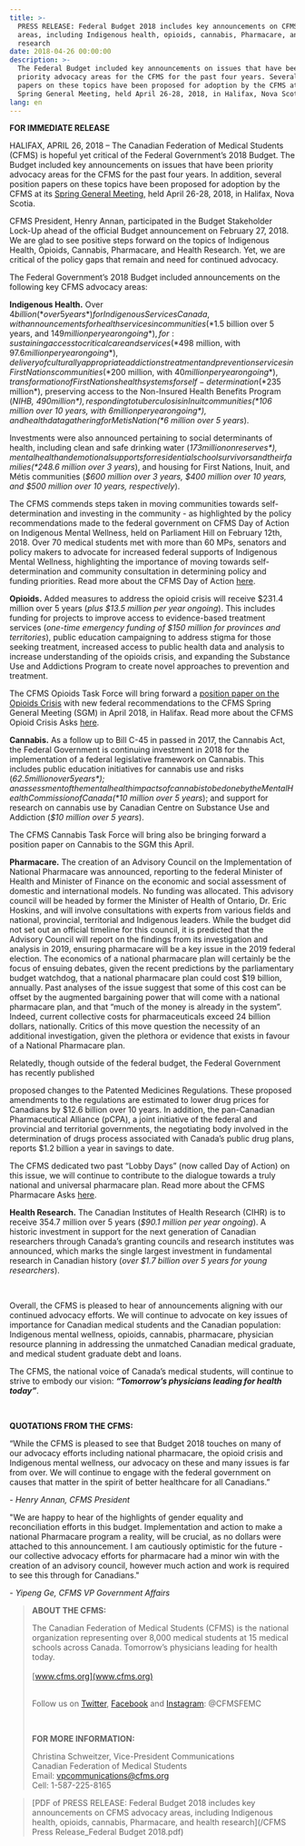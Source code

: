 ```yaml
---
title: >-
  PRESS RELEASE: Federal Budget 2018 includes key announcements on CFMS advocacy
  areas, including Indigenous health, opioids, cannabis, Pharmacare, and health
  research
date: 2018-04-26 00:00:00
description: >-
  The Federal Budget included key announcements on issues that have been
  priority advocacy areas for the CFMS for the past four years. Several position
  papers on these topics have been proposed for adoption by the CFMS at its
  Spring General Meeting, held April 26-28, 2018, in Halifax, Nova Scotia.
lang: en
---
```


**FOR IMMEDIATE RELEASE**

HALIFAX, APRIL 26, 2018 – The Canadian Federation of Medical Students (CFMS) is hopeful yet critical of the Federal Government’s 2018 Budget. The Budget included key announcements on issues that have been priority advocacy areas for the CFMS for the past four years. In addition, several position papers on these topics have been proposed for adoption by the CFMS at its [Spring General Meeting](https://www.cfms.org/meetings/sgm-2018-halifax.html), held April 26-28, 2018, in Halifax, Nova Scotia.

CFMS President, Henry Annan, participated in the Budget Stakeholder Lock-Up ahead of the official Budget announcement on February 27, 2018. We are glad to see positive steps forward on the topics of Indigenous Health, Opioids, Cannabis, Pharmacare, and Health Research. Yet, we are critical of the policy gaps that remain and need for continued advocacy.

The Federal Government’s 2018 Budget included announcements on the following key CFMS advocacy areas:

**Indigenous Health.** Over $4 billion (*over 5 years*) for Indigenous Services Canada, with announcements for health services in communities (*$1.5 billion over 5 years, and $149 million per year ongoing*), for: sustaining access to critical care and services (*$498 million, with $97.6 million per year ongoing*), delivery of culturally appropriate addictions treatment and prevention services in First Nations communities (*$200 million, with $40 million per year ongoing*), transformation of First Nations health systems for self-determination (*$235 million*), preserving access to the Non-Insured Health Benefits Program (*NIHB, $490 million*), responding to tuberculosis in Inuit communities (*$106 million over 10 years, with $6 million per year ongoing*), and health data gathering for Metis Nation (*$6 million over 5 years*).

Investments were also announced pertaining to social determinants of health, including clean and safe drinking water (*$173 million on reserves*), mental health and emotional supports for residential school survivors and their families (*$248.6 million over 3 years*), and housing for First Nations, Inuit, and Métis communities (*$600 million over 3 years, $400 million over 10 years, and $500 million over 10 years, respectively*).

The CFMS commends steps taken in moving communities towards self-determination and investing in the community - as highlighted by the policy recommendations made to the federal government on CFMS Day of Action on Indigenous Mental Wellness, held on Parliament Hill on February 12th, 2018. Over 70 medical students met with more than 60 MPs, senators and policy makers to advocate for increased federal supports of Indigenous Mental Wellness, highlighting the importance of moving towards self-determination and community consultation in determining policy and funding priorities. Read more about the CFMS Day of Action [here](https://www.cfms.org/what-we-do/advocacy/day-of-action.html).

**Opioids.** Added measures to address the opioid crisis will receive $231.4 million over 5 years (*plus $13.5 million per year ongoing*). This includes funding for projects to improve access to evidence-based treatment services (*one-time emergency funding of $150 million for provinces and territories*), public education campaigning to address stigma for those seeking treatment, increased access to public health data and analysis to increase understanding of the opioids crisis, and expanding the Substance Use and Addictions Program to create novel approaches to prevention and treatment.

The CFMS Opioids Task Force will bring forward a [position paper on the Opioids Crisis](https://www.cfms.org/files/meetings/sgm-2018/resolutions/CFMS-position-paper-responding-to-opiates-crisis.pdf) with new federal recommendations to the CFMS Spring General Meeting (SGM) in April 2018, in Halifax. Read more about the CFMS Opioid Crisis Asks [here](https://drive.google.com/file/d/1wtWbcv4p0yb3YoWD5WhXYLOJX_64Eivs/view).

**Cannabis.** As a follow up to Bill C-45 in passed in 2017, the Cannabis Act, the Federal Government is continuing investment in 2018 for the implementation of a federal legislative framework on Cannabis. This includes public education initiatives for cannabis use and risks (*$62.5 million over 5 years*); an assessment of the mental health impacts of cannabis to be done by the Mental Health Commission of Canada (*$10 million over 5 years*); and support for research on cannabis use by Canadian Centre on Substance Use and Addiction (*$10 million over 5 years*).

The CFMS Cannabis Task Force will bring also be bringing forward a position paper on Cannabis to the SGM this April.

**Pharmacare.** The creation of an Advisory Council on the Implementation of National Pharmacare was announced, reporting to the federal Minister of Health and Minister of Finance on the economic and social assessment of domestic and international models. No funding was allocated. This advisory council will be headed by former the Minister of Health of Ontario, Dr. Eric Hoskins, and will involve consultations with experts from various fields and national, provincial, territorial and Indigenous leaders. While the budget did not set out an official timeline for this council, it is predicted that the Advisory Council will report on the findings from its investigation and analysis in 2019, ensuring pharmacare will be a key issue in the 2019 federal election. The economics of a national pharmacare plan will certainly be the focus of ensuing debates, given the recent predictions by the parliamentary budget watchdog, that a national pharmacare plan could cost $19 billion, annually. Past analyses of the issue suggest that some of this cost can be offset by the augmented bargaining power that will come with a national pharmacare plan, and that “much of the money is already in the system”. Indeed, current collective costs for pharmaceuticals exceed 24 billion dollars, nationally. Critics of this move question the necessity of an additional investigation, given the plethora or evidence that exists in favour of a National Pharmacare plan.

Relatedly, though outside of the federal budget, the Federal Government has recently published

proposed changes to the Patented Medicines Regulations. These proposed amendments to the regulations are estimated to lower drug prices for Canadians by $12.6 billion over 10 years. In addition, the pan-Canadian Pharmaceutical Alliance (pCPA), a joint initiative of the federal and provincial and territorial governments, the negotiating body involved in the determination of drugs process associated with Canada’s public drug plans, reports $1.2 billion a year in savings to date.

The CFMS dedicated two past “Lobby Days” (now called Day of Action) on this issue, we will continue to contribute to the dialogue towards a truly national and universal pharmacare plan. Read more about the CFMS Pharmacare Asks [here](https://drive.google.com/file/d/1_rchCTDMwvxCnTM4D8RtJT4YOCjb5oNK/view).

**Health Research.** The Canadian Institutes of Health Research (CIHR) is to receive 354.7 million over 5 years (*$90.1 million per year ongoing*). A historic investment in support for the next generation of Canadian researchers through Canada’s granting councils and research institutes was announced, which marks the single largest investment in fundamental research in Canadian history (*over $1.7 billion over 5 years for young researchers*).

&nbsp;

Overall, the CFMS is pleased to hear of announcements aligning with our continued advocacy efforts. We will continue to advocate on key issues of importance for Canadian medical students and the Canadian population: Indigenous mental wellness, opioids, cannabis, pharmacare, physician resource planning in addressing the unmatched Canadian medical graduate, and medical student graduate debt and loans.

The CFMS, the national voice of Canada’s medical students, will continue to strive to embody our vision: ***“Tomorrow’s physicians leading for health today”***.

&nbsp;

**QUOTATIONS FROM THE CFMS:**

“While the CFMS is pleased to see that Budget 2018 touches on many of our advocacy efforts including national pharmacare, the opioid crisis and Indigenous mental wellness, our advocacy on these and many issues is far from over. We will continue to engage with the federal government on causes that matter in the spirit of better healthcare for all Canadians.”

*- Henry Annan, CFMS President*

"We are happy to hear of the highlights of gender equality and reconciliation efforts in this budget. Implementation and action to make a national Pharmacare program a reality, will be crucial, as no dollars were attached to this announcement. I am cautiously optimistic for the future - our collective advocacy efforts for pharmacare had a minor win with the creation of an advisory council, however much action and work is required to see this through for Canadians."

*- Yipeng Ge, CFMS VP Government Affairs*

> **ABOUT THE CFMS:**
>
>
> The Canadian Federation of Medical Students (CFMS) is the national organization representing over 8,000 medical students at 15 medical schools across Canada. Tomorrow’s physicians leading for health today.<br><br>[www.cfms.org](www.cfms.org)
>
>
> <br>Follow us on [Twitter](https://twitter.com/CFMSFEMC), [Facebook](https://www.facebook.com/CFMSFEMC/) and [Instagram](https://www.instagram.com/cfmsfemc/): @CFMSFEMC
>
>
> &nbsp;
>
>
> **FOR MORE INFORMATION:**
>
>
> Christina Schweitzer, Vice-President Communications<br>Canadian Federation of Medical Students<br>Email: [vpcommunications@cfms.org](javascript:void(location.href='mailto:'+String.fromCharCode(118,112,99,111,109,109,117,110,105,99,97,116,105,111,110,115,64,99,102,109,115,46,111,114,103)))<br>Cell: 1-587-225-8165

> [PDF of PRESS RELEASE: Federal Budget 2018 includes key announcements on CFMS advocacy areas, including Indigenous health, opioids, cannabis, Pharmacare, and health research](/CFMS Press Release_Federal Budget 2018.pdf)